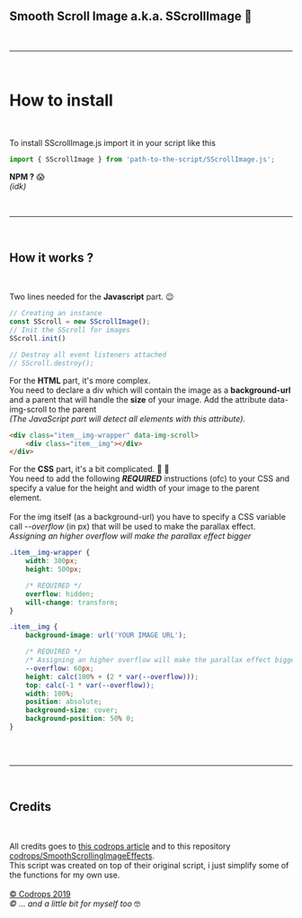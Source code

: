 
## Smooth Scroll Image a.k.a. SScrollImage 🕺
<br>

---

<br>

# How to install

<br>

To install SScrollImage.js import it in your script like this

```javascript
import { SScrollImage } from 'path-to-the-script/SScrollImage.js';

```
**NPM ?** 😱
<br> *(idk)*

<br>

---

<br>

## How it works ?

<br>

Two lines needed for the **Javascript** part. 😉

```javascript
// Creating an instance
const SScroll = new SScrollImage();
// Init the SScroll for images
SScroll.init()

// Destroy all event listeners attached
// SScroll.destroy();
```

For the **HTML** part, it's more complex. <br>
You need to declare a div which will contain the image as a **background-url** and a parent that will handle the **size** of your image.
Add the attribute data-img-scroll to the parent <br>
*(The JavaScript part will detect all elements with this attribute).*
```html
<div class="item__img-wrapper" data-img-scroll>
	<div class="item__img"></div>
</div>
```

For the **CSS** part, it's a bit complicated.  💪 💪<br>
You need to add the following ***REQUIRED*** instructions (ofc) to your CSS and specify a value for the height and width of your image to the parent element.
<br> <br>
For the img itself (as a background-url) you have to specify a CSS variable call *--overflow* (in px) that will be used to make the parallax effect. <br>
*Assigning an higher overflow will make the parallax effect bigger*
```css
.item__img-wrapper {
	width: 300px;
	height: 500px;

	/* REQUIRED */
	overflow: hidden;
	will-change: transform;
}

.item__img {
	background-image: url('YOUR IMAGE URL');

	/* REQUIRED */
	/* Assigning an higher overflow will make the parallax effect bigger */
	--overflow: 60px;
	height: calc(100% + (2 * var(--overflow)));
	top: calc(-1 * var(--overflow));
	width: 100%;
	position: absolute;
	background-size: cover;
	background-position: 50% 0;
}
	
```

<br>

---

<br>

## Credits

<br>

All credits goes to [this codrops article](https://tympanus.net/codrops/2019/07/23/smooth-scrolling-image-effects/) and to this repository [codrops/SmoothScrollingImageEffects](https://github.com/codrops/SmoothScrollingImageEffects/).
<br>
This script was created on top of their original script, i just simplify some of the functions for my own use.
<br> <br>
[© Codrops 2019](www.codrops.com)
<br> 
*© ... and a little bit for myself too* 🤓
